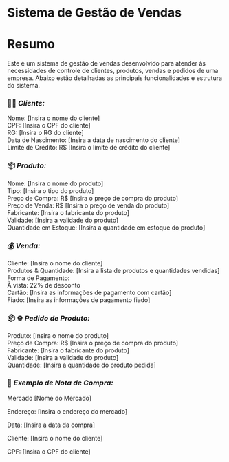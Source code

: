 # Sistema de Gestão de Vendas


# Resumo
Este é um sistema de gestão de vendas desenvolvido para atender às necessidades de controle de clientes, produtos, vendas e pedidos de uma empresa. Abaixo estão detalhadas as principais funcionalidades e estrutura do sistema.

### 👨👩  *Cliente:*

Nome: [Insira o nome do cliente]<br>
CPF: [Insira o CPF do cliente]<br>
RG: [Insira o RG do cliente]<br>
Data de Nascimento: [Insira a data de nascimento do cliente]<br>
Limite de Crédito: R$ [Insira o limite de crédito do cliente]<br>


### 📦  *Produto:*

Nome: [Insira o nome do produto]<br>
Tipo: [Insira o tipo do produto]<br>
Preço de Compra: R$ [Insira o preço de compra do produto]<br>
Preço de Venda: R$ [Insira o preço de venda do produto]<br>
Fabricante: [Insira o fabricante do produto]<br>
Validade: [Insira a validade do produto]<br>
Quantidade em Estoque: [Insira a quantidade em estoque do produto]<br>


### 💰  *Venda:*
Cliente: [Insira o nome do cliente]<br>
Produtos & Quantidade: [Insira a lista de produtos e quantidades vendidas]<br>
Forma de Pagamento:<br>
À vista: 22% de desconto<br>
Cartão: [Insira as informações de pagamento com cartão]<br>
Fiado: [Insira as informações de pagamento fiado]<br>


### 📦 ⚙  *Pedido de Produto:*
Produto: [Insira o nome do produto]<br>
Preço de Compra: R$ [Insira o preço de compra do produto]<br>
Fabricante: [Insira o fabricante do produto]<br>
Validade: [Insira a validade do produto]<br>
Quantidade: [Insira a quantidade do produto pedida]<br>


### 📓 *Exemplo de Nota de Compra:*

Mercado [Nome do Mercado]<br>

Endereço: [Insira o endereço do mercado]<br>

Data: [Insira a data da compra]<br>

Cliente: [Insira o nome do cliente]<br>

CPF: [Insira o CPF do cliente]<br>
